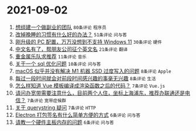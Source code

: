 # 2021-09-02

1. [想组建一个做副业的团队](https://www.v2ex.com/t/799366) `80条评论` `程序员`
1. [改掉晚睡的习惯有什么好的办法？](https://www.v2ex.com/t/799370) `51条评论` `问与答`
1. [刚升级的 PC 配置，万万没想到不支持 Windows 11](https://www.v2ex.com/t/799367) `30条评论` `硬件`
1. [中文名有了，帮朋友公司征个英文名](https://www.v2ex.com/t/799400) `21条评论` `翻译`
1. [重金属乐队求推荐](https://www.v2ex.com/t/799375) `11条评论` `音乐`
1. [关于一个 sql 优化问题](https://www.v2ex.com/t/799378) `10条评论` `问与答`
1. [macOS 似乎并没有解决 M1 机器 SSD 过度写入的问题](https://www.v2ex.com/t/799384) `8条评论` `Apple`
1. [每过一段时间就会对前段时间感兴趣的事毫无兴趣](https://www.v2ex.com/t/799364) `8条评论` `生活`
1. [怎么样知道 Vue 模板编译成渲染函数之后的代码？](https://www.v2ex.com/t/799397) `7条评论` `Vue.js`
1. [请问办宽带需要注意什么，目前两个人住，坐标上海浦东，推荐办联通还是电信？](https://www.v2ex.com/t/799390) `7条评论` `宽带症候群`
1. [关于 querystring 疑问](https://www.v2ex.com/t/799376) `7条评论` `HTTP`
1. [Electron 打包签名有什么简单方便的方式](https://www.v2ex.com/t/799387) `6条评论` `问与答`
1. [请教一个硬件主板内存的问题](https://www.v2ex.com/t/799373) `6条评论` `问与答`
